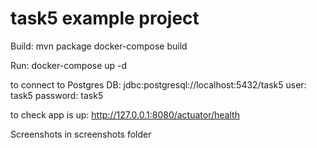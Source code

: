 # task5 example project

Build:
mvn package
docker-compose build

Run:
docker-compose up -d

to connect to Postgres DB:
jdbc:postgresql://localhost:5432/task5
user: task5
password: task5

to check app is up:
http://127.0.0.1:8080/actuator/health


Screenshots in screenshots folder
